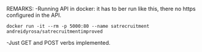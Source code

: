 REMARKS:
-Running API in docker: it has to ber run like this, there no https configured in the API.

    docker run -it --rm -p 5000:80 --name satrecruitment andreidyrosa/satrecruitmentimproved

-Just GET and POST verbs implemented.